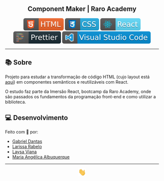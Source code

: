 <h2 align="center">
  Component Maker | Raro Academy
</h2>

<p align="center">

<p align="center">
<img alt="badge html" src="https://raw.githubusercontent.com/angelicaalbuquerque/badges-and-icons/f96545c39b9ff34534ee166d78e4bcef00de3928/badges/html.svg">
<img alt="badge css" src="https://raw.githubusercontent.com/angelicaalbuquerque/badges-and-icons/f96545c39b9ff34534ee166d78e4bcef00de3928/badges/css.svg">
<img alt="badge react" src="https://raw.githubusercontent.com/angelicaalbuquerque/badges-and-icons/56834a01279853fcf3ce5c7bf058f217fb2be110/badges/badge-react.svg">
<img alt="badge prettier" src="https://raw.githubusercontent.com/angelicaalbuquerque/badges-and-icons/56834a01279853fcf3ce5c7bf058f217fb2be110/badges/prettier-2.svg">
<img alt="badge vscode" src="https://raw.githubusercontent.com/angelicaalbuquerque/badges-and-icons/f96545c39b9ff34534ee166d78e4bcef00de3928/badges/visual-studio-code.svg">
</p>

---

## 📚 Sobre

Projeto para estudar a transformação de código HTML (cujo layout está [aqui](https://raro-academy-react.web.app/#/aulas/lab_1?id=lab-1-component-maker)) em componentes semânticos e reutilizáveis com React.

O estudo faz parte da Imersão React, bootcamp da Raro Academy, onde são passados os fundamentos da programação front-end e como utilizar a biblioteca.

## 💻 Desenvolvimento

Feito com 🖤 por:

- [Gabriel Dantas](http://github.com/dantasfaria)
- [Larissa Rabelo](https://github.com/laripeanuts)
- [Laysa Viana](https://github.com/LaysaViana)
- [Maria Angélica Albuquerque](https://github.com/angelicaalbuquerque/)

---

<p align="center">
<img src="https://raw.githubusercontent.com/angelicaalbuquerque/badges-and-icons/main/gif/hi.gif" width="25px"> 
</p>
